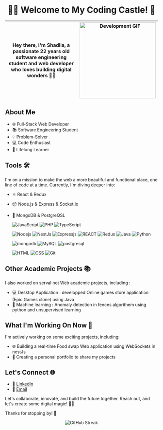 <h1 align="center">👩‍💻 Welcome to My Coding Castle! 🏰</h1>

| Hey there, I'm Shadlia, a passionate 22 years old software engineering student and web developer who loves building digital wonders 👩‍💼 | <img src="https://media.giphy.com/media/SpopD7IQN2gK3qN4jS/giphy.gif" alt="Development GIF" width="250px"> |
| :---: | --- |

## About Me

- 🌐 Full-Stack Web Developer
- 📚  Software Engineering Student
- 💡 Problem-Solver 
- 💻 Code Enthusiast
- 🌟 Lifelong Learner
  
## Tools 🛠️

I'm on a mission to make the web a more beautiful and functional place, one line of code at a time. Currently, I'm diving deeper into:

- ⚛️ React & Redux
- 📦 Node.js & Express & Socket.io
- 💾 MongoDB & PostgreQSL

  ![JavaScript](https://img.shields.io/badge/JavaScript-323330?style=for-the-badge&logo=javascript&logoColor=F7DF1E)
  ![PHP](https://img.shields.io/badge/PHP-777BB4?style=for-the-badge&color=302d41&logo=php&logoColor=F7DF1E)
  ![TypeScript](https://img.shields.io/badge/-TypeScript-05122A?style=for-the-badge&color=302d41&logo=typescript&logoColor=007acc)
 

  ![Nodejs](https://img.shields.io/badge/-Node-05122A?style=for-the-badge&color=302d41&logo=node.js&logoColor=3c873a)
  ![NestJs](https://img.shields.io/badge/-Nest.js-05122A?style=for-the-badge&color=302d41&logo=nest.js&logoColor=3c873a)
  ![Expressjs](https://img.shields.io/badge/Express.js-404D59?style=for-the-badge&color=302d41&logo=express.js&logoColor=3c873a)
  ![REACT](https://img.shields.io/badge/-React-05122A?style=for-the-badge&color=302d41&logo=react&logoColor=61dbfb)
  ![Redux](https://img.shields.io/badge/Redux-593D88?style=for-the-badge&color=302d41&logo=redux&logoColor=3c873a)
  ![Java](https://img.shields.io/badge/Java-ED8B00?style=for-the-badge&color=302d41&logo=openjdk&logoColor=007acc) 
  ![Python](https://img.shields.io/badge/-Python-05122A?style=for-the-badge&color=302d41&logo=python)


  ![mongodb](https://img.shields.io/badge/MongoDB-4EA94B?style=for-the-badge&color=302d41&logo=mongodb&logoColor=3c873a)
  ![MySQL](https://img.shields.io/badge/-SQL-05122A?style=for-the-badge&color=302d41&logo=mysql&logoColor=0064a5)
  ![postgresql](https://img.shields.io/badge/PostgreSQL-316192?style=for-the-badge&color=302d41&logo=postgresql&logoColor=0064a5)


  ![HTML](https://img.shields.io/badge/HTML-239120?style=for-the-badge&color=302d41&logo=html5&logoColor=007acc)
  ![CSS](https://img.shields.io/badge/CSS-239120?&style=for-the-badge&color=302d41&logo=css3&logoColor=007acc)
  ![Git](https://img.shields.io/badge/-Git-05122A?style=for-the-badge&color=302d41&logo=git)

## Other Academic Projects 📚
I also worked on serval not Web academic projects, including :
- 💻 Desktop Application : developped Online games store application (Epic Games clone) using Java
- 🤖 Machine learning : Anomaly detection in fences algorithem using python and unsupervised learning

## What I'm Working On Now 🔧

I'm actively working on some exciting projects, including:

- 🌐 Building a real-time Food swap Web application using WebSockets in nestJs
- 🎯 Creating a personal portfolio to share my projects

## Let's Connect 🌐

- 💬 [LinkedIn](https://www.linkedin.com/in/shadlia-el-amri-aa97211b4/)
- 📧 [Email](shadliaelamri@gmail.com)

Let's collaborate, innovate, and build the future together. Reach out, and let's create some digital magic! 💫✨

Thanks for stopping by! 💖
<p align="center">
  <img src="https://github-readme-streak-stats.herokuapp.com/?user=shadlia&theme=dark" alt="GitHub Streak">
</p>



